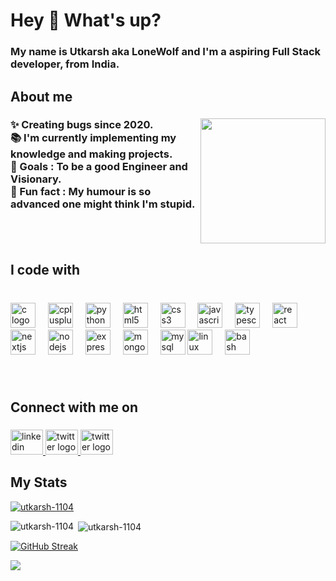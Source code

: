 <h1 align="left">Hey 👋 What's up?</h1>

###

<h3 align="left">My name is Utkarsh aka LoneWolf and I'm a aspiring Full Stack developer, from India.</h3>

###

<h2 align="left">About me</h2>

###

<img align="right" height="200" src="https://github.com/Utkarsh-1104/Utkarsh-1104/assets/90772125/12321613-9566-43b8-9fdd-df18fbfec60f"  />

###

<h3 align="left">✨ Creating bugs since 2020.<br>📚 I'm currently implementing my knowledge and making projects.<br>🎯 Goals : To be a good Engineer and Visionary.<br>🎲 Fun fact : My humour is so advanced one might think I'm stupid.</h3>

###

<br clear="both">

<h2 align="left">I code with</h2>

###

<br clear="both">

<div align="left">
  <img src="https://cdn.jsdelivr.net/gh/devicons/devicon/icons/c/c-original.svg" height="40" alt="c logo"  />
  <img width="12" />
  <img src="https://cdn.jsdelivr.net/gh/devicons/devicon/icons/cplusplus/cplusplus-original.svg" height="40" alt="cplusplus logo"  />
  <img width="12" />
  <img src="https://cdn.jsdelivr.net/gh/devicons/devicon/icons/python/python-original.svg" height="40" alt="python logo"  />
  <img width="12" />
  <img src="https://cdn.jsdelivr.net/gh/devicons/devicon/icons/html5/html5-original.svg" height="40" alt="html5 logo"  />
  <img width="12" />
  <img src="https://cdn.jsdelivr.net/gh/devicons/devicon/icons/css3/css3-original.svg" height="40" alt="css3 logo"  />
  <img width="12" />
  <img src="https://cdn.jsdelivr.net/gh/devicons/devicon/icons/javascript/javascript-original.svg" height="40" alt="javascript logo"  />
  <img width="12" />
  <img src="https://cdn.jsdelivr.net/gh/devicons/devicon/icons/typescript/typescript-original.svg" height="40" alt="typescript logo"  />
  <img width="12" />
  <img src="https://cdn.jsdelivr.net/gh/devicons/devicon/icons/react/react-original.svg" height="40" alt="react logo"  />
  <img width="12" />
  <img src="https://skillicons.dev/icons?i=nextjs" height="40" alt="nextjs logo"  />
  <img width="12" />
  <img src="https://cdn.jsdelivr.net/gh/devicons/devicon/icons/nodejs/nodejs-original.svg" height="40" alt="nodejs logo"  />
  <img width="12" />
  <img src="https://skillicons.dev/icons?i=express" height="40" alt="express logo"  />
  <img width="12" />
  <img src="https://cdn.jsdelivr.net/gh/devicons/devicon/icons/mongodb/mongodb-original.svg" height="40" alt="mongodb logo"  />
  <img width="12" />
  <img src="https://cdn.simpleicons.org/mysql/4479A1" height="40" alt="mysql logo"  />
  <img src="https://cdn.jsdelivr.net/gh/devicons/devicon/icons/linux/linux-original.svg" height="40" alt="linux logo"  />
  <img width="12" />
  <img src="https://cdn.simpleicons.org/gnubash/4EAA25" height="40" alt="bash logo"  />
</div>

###
<br clear="both">

<h2 align="left">Connect with me on</h2>

###

<div align="left">
  <a href="https://www.linkedin.com/in/utkarshbajpai99/" target="_blank">
    <img src="https://raw.githubusercontent.com/maurodesouza/profile-readme-generator/master/src/assets/icons/social/linkedin/default.svg" width="52" height="40" alt="linkedin logo"  />
  </a>
  <a href="https://twitter.com/lone2104wolf" target="_blank">
    <img src="https://raw.githubusercontent.com/maurodesouza/profile-readme-generator/master/src/assets/icons/social/twitter/default.svg" width="52" height="40" alt="twitter logo"  />
  </a>
  <a href="mailto:lone2104wolf@gmail.com">
    <img src="https://raw.githubusercontent.com/maurodesouza/profile-readme-generator/master/src/assets/icons/social/gmail/default.svg" width="52" height="40" alt="twitter logo"  />
  </a>
</div>

###
###

<h2 align="left">My Stats</h2>

<p align="left"> <a href="https://github-profile-trophy.vercel.app/?username=utkarsh-1104&theme=gruvbox"><img src="https://github-profile-trophy.vercel.app/?username=utkarsh-1104&theme=gruvbox" alt="utkarsh-1104" /></a> </p>
  
<p><img align="left" src="https://github-readme-stats.vercel.app/api/top-langs?username=utkarsh-1104&show_icons=true&locale=en&layout=compact" alt="utkarsh-1104" /></p>

<p>&nbsp;<img align="center" src="https://github-readme-stats.vercel.app/api?username=utkarsh-1104&show_icons=true&locale=en" alt="utkarsh-1104" /></p>

<a href="https://git.io/streak-stats"><img src="https://github-readme-streak-stats.herokuapp.com?user=Utkarsh-1104&theme=nightfox&border_radius=4.7&date_format=j%20M%5B%20Y%5D" alt="GitHub Streak" /></a>

![](https://komarev.com/ghpvc/?username=Utkarsh-1104&color=red&style=plastic)

